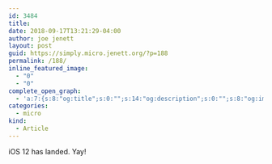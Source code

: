 ```yaml
---
id: 3484
title: 
date: 2018-09-17T13:21:29-04:00
author: joe jenett
layout: post
guid: https://simply.micro.jenett.org/?p=188
permalink: /188/
inline_featured_image:
  - "0"
  - "0"
complete_open_graph:
  - 'a:7:{s:8:"og:title";s:0:"";s:14:"og:description";s:0:"";s:8:"og:image";s:0:"";s:7:"og:type";s:0:"";s:12:"twitter:card";s:7:"summary";s:19:"twitter:description";s:0:"";s:15:"twitter:creator";s:0:"";}'
categories:
  - micro
kind:
  - Article
---
```

iOS 12 has landed. Yay!